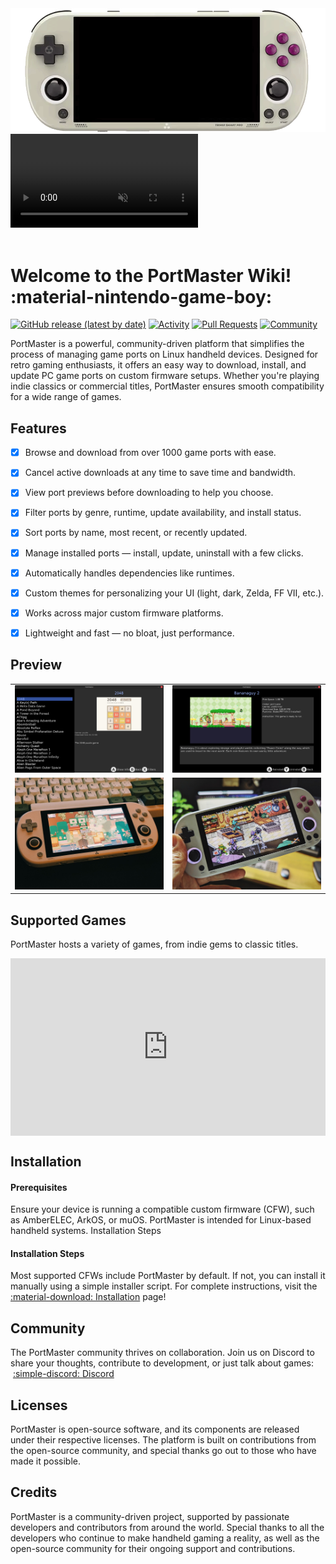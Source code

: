 <div class="preview-container">
  <img class="off-glb" src="assets/images/trimui.png"/>
  <video class="overlay-video" autoplay loop muted>
    <source src="assets/videos/homepage.mp4" type="video/mp4">
  </video>
</div>

<br>

# Welcome to the PortMaster Wiki! :material-nintendo-game-boy:

[![GitHub release (latest by date)](https://img.shields.io/github/v/release/PortsMaster/PortMaster-New?style=flat&color=4DBEEE&label=Latest)](https://github.com/PortsMaster/PortMaster-New/releases/latest)
[![Activity](https://img.shields.io/github/commit-activity/m/PortsMaster/PortMaster-New?style=flat&color=4DBEEE&label=Commits)](https://github.com/PortsMaster/PortMaster-New/commits)
[![Pull Requests](https://img.shields.io/github/issues-pr-closed/PortsMaster/PortMaster-New?style=flat&color=4DBEEE&label=Pull%20Requests)](https://github.com/PortsMaster/PortMaster-New/pulls)
[![Community](https://img.shields.io/discord/948029830325235753?style=flat&color=4DBEEE&label=Community)](https://discord.gg/eqjK6yNQS4)


PortMaster is a powerful, community-driven platform that simplifies the process of managing game ports on Linux handheld devices. Designed for retro gaming enthusiasts, it offers an easy way to download, install, and update PC game ports on custom firmware setups. Whether you're playing indie classics or commercial titles, PortMaster ensures smooth compatibility for a wide range of games.

## Features

- [x] Browse and download from over 1000 game ports with ease.
- [x] Cancel active downloads at any time to save time and bandwidth.
- [x] View port previews before downloading to help you choose.
- [x] Filter ports by genre, runtime, update availability, and install status.
- [x] Sort ports by name, most recent, or recently updated.
- [x] Manage installed ports — install, update, uninstall with a few clicks.
- [x] Automatically handles dependencies like runtimes.
- [x] Custom themes for personalizing your UI (light, dark, Zelda, FF VII, etc.).
- [x] Works across major custom firmware platforms.
- [x] Lightweight and fast — no bloat, just performance.



## Preview

<table>
  <tr>
    <td><img src="assets/images/portslist.png" style="width: 100%;" /></td>
    <td><img src="assets/images/portinfo.png" style="width: 100%;" /></td>
  </tr>
  <tr>
    <td><img src="assets/images/gardenstory.jpeg" style="width: 100%;" /></td>
    <td><img src="assets/images/tmntsr.jpeg" style="width: 100%;" /></td>
  </tr>
</table>



## Supported Games

PortMaster hosts a variety of games, from indie gems to classic titles. 

<div style="padding:56.25% 0 0 0;position:relative;"><iframe src="https://player.vimeo.com/video/1083313795?badge=0&amp;autopause=0&amp;player_id=0&amp;app_id=58479" frameborder="0" allow="autoplay; fullscreen; picture-in-picture; clipboard-write; encrypted-media" style="position:absolute;top:0;left:0;width:100%;height:100%;" title="Portmaster_1000-Final"></iframe></div><script src="https://player.vimeo.com/api/player.js"></script>


## Installation

#### Prerequisites

Ensure your device is running a compatible custom firmware (CFW), such as AmberELEC, ArkOS, or muOS. PortMaster is intended for Linux-based handheld systems.
Installation Steps

#### Installation Steps
Most supported CFWs include PortMaster by default. If not, you can install it manually using a simple installer script. For complete instructions, visit the [:material-download: Installation](installation/installing-portmaster.md) page!

## Community

The PortMaster community thrives on collaboration. Join us on Discord to share your thoughts, contribute to development, or just talk about games: &nbsp;[:simple-discord: Discord](https://discord.gg/eqjK6yNQS4)

## Licenses

PortMaster is open-source software, and its components are released under their respective licenses. The platform is built on contributions from the open-source community, and special thanks go out to those who have made it possible.

## Credits

PortMaster is a community-driven project, supported by passionate developers and contributors from around the world. Special thanks to all the developers who continue to make handheld gaming a reality, as well as the open-source community for their ongoing support and contributions.

